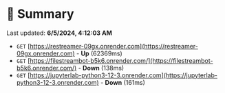 # 📖 Summary
Last updated: **6/5/2024, 4:12:03 AM**

- `GET` [https://restreamer-09gx.onrender.com](https://restreamer-09gx.onrender.com) - **Up** (62369ms)
- `GET` [https://filestreambot-b5k6.onrender.com/](https://filestreambot-b5k6.onrender.com/) - **Down** (138ms)
- `GET` [https://jupyterlab-python3-12-3.onrender.com](https://jupyterlab-python3-12-3.onrender.com) - **Down** (161ms)
